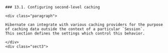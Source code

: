     ### 13.1. Configuring second-level caching

    <div class="paragraph">

    Hibernate can integrate with various caching providers for the purpose of caching data outside the context of a particular `Session`.
    This section defines the settings which control this behavior.

    </div>
    <div class="sect3">